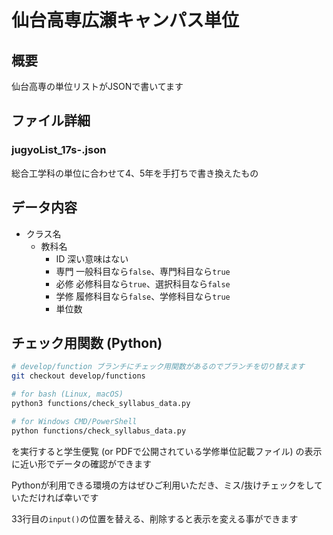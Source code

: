 # 仙台高専広瀬キャンパス単位

## 概要

仙台高専の単位リストがJSONで書いてます

## ファイル詳細

### jugyoList_17s-.json

総合工学科の単位に合わせて4、5年を手打ちで書き換えたもの

## データ内容

- クラス名
  - 教科名
    - ID 深い意味はない
    - 専門 一般科目なら`false`、専門科目なら`true`
    - 必修 必修科目なら`true`、選択科目なら`false`
    - 学修 履修科目なら`false`、学修科目なら`true`
    - 単位数

## チェック用関数 (Python)

```bash
# develop/function ブランチにチェック用関数があるのでブランチを切り替えます
git checkout develop/functions

# for bash (Linux, macOS)
python3 functions/check_syllabus_data.py

# for Windows CMD/PowerShell
python functions/check_syllabus_data.py
```

を実行すると学生便覧 (or PDFで公開されている学修単位記載ファイル) の表示に近い形でデータの確認ができます

Pythonが利用できる環境の方はぜひご利用いただき、ミス/抜けチェックをしていただければ幸いです

33行目の`input()`の位置を替える、削除すると表示を変える事ができます
